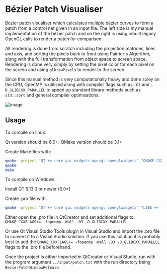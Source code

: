 # Bézier Patch Visualiser

Bézier patch visualiser which calculates multiple bézier curves to form a patch from a control net given in an input file. The left side is my manual implementation of the bézier patch and on the right is using inbuilt legacy OpenGL calls to render a patch for comparison.

All rendering is done from scratch including the projection matrices, lines and axis, and sorting the pixels back to front using Painter's Algorithm, along with the full transformation from object space to screen space. Rendering is done very simply by setting the pixel color for each pixel on the screen and using `glDrawPixels` to render to the screen.

Since this manual method is very computationally heavy and done soley on the CPU, OpenMP is utilised along with compiler flags such as `-O3` and `-D_GLIBCXX_PARALLEL` to speed up standard library methods such as `std::sort` and general compiler optimisations.

![image](https://github.com/user-attachments/assets/d1b9c2ea-d301-4f2d-a417-94df63a57c27)

## Usage

To compile on linux:

Qt version should be 6.0+. QMake version should be 3.1+

Create Makefiles with:
```bash
qmake -project "QT += core gui widgets opengl openglwidgets" "QMAKE_CXXFLAGS+= -fopenmp -Wall" "LIBS += -lGL -lGLU -fopenmp"
qmake
make
```

To compile on Windows:

Install QT 5.13.0 or newer (6.0+)

Create .pro file with:
```bash
qmake -project "QT += core gui widgets opengl openglwidgets" "LIBS += -lOpengl32 -lglu32 -fopenmp"
```

Either open the .pro file in QtCreator and set additional flags to: `QMAKE_CXXFLAGS+= -fopenmp -Wall -O3 -D_GLIBCXX_PARALLEL`

Or use Qt Visual Studio Tools plugin in Visual Studio and import the .pro file to convert it to a Visual Studio solution. If you use this solution it is probably best to add the `QMAKE_CXXFLAGS+= -fopenmp -Wall -O3 -D_GLIBCXX_PARALLEL` flags to the .pro file beforehand.

Once the project is either imported in QtCreator or Visual Studio, run with the program argument `../input/patch.txt` with the run directory being `BezierPatchWindowRelease`.
